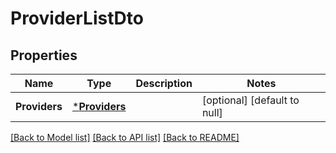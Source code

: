 # ProviderListDto

## Properties
Name | Type | Description | Notes
------------ | ------------- | ------------- | -------------
**Providers** | [***Providers**](Providers.md) |  | [optional] [default to null]

[[Back to Model list]](../README.md#documentation-for-models) [[Back to API list]](../README.md#documentation-for-api-endpoints) [[Back to README]](../README.md)


